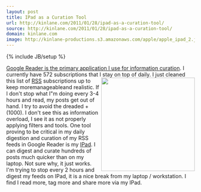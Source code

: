 ```yaml
---
layout: post
title: IPad as a Curation Tool
url: http://kinlane.com/2011/01/28/ipad-as-a-curation-tool/
source: http://kinlane.com/2011/01/28/ipad-as-a-curation-tool/
domain: kinlane.com
image: http://kinlane-productions.s3.amazonaws.com/apple/apple_ipad_2.jpg
---
```

{% include JB/setup %}

<p>
     <a href="http://www.kinlane.com/2011/01/information-curation-with-my-google-reader/" target="_blank">Google Reader is the primary application I use for information curation</a>. I currently have 572 subscriptions that I stay on top of daily. <a href="http://www.kinlane.com/category/mobile/ipad/" target="_blank"><img class="c1" src="http://kinlane-productions.s3.amazonaws.com/apple/apple_ipad_2.jpg" alt="" width="250" align="right" /></a> I just cleaned this list of <a href="http://www.kinlane.com/category/rss/">RSS</a> subscriptions up to keep moremanageableand realistic. If I don't stop what I"m doing every 3-4 hours and read, my posts get out of hand. I try to avoid the dreaded +(1000). I don't see this as information overload, I see it as not properly applying filters and tools. One tool proving to be critical in my daily digestion and curation of my RSS feeds in Google Reader is my <a href="http://www.kinlane.com/category/mobile/ipad/">IPad</a>. I can digest and curate hundreds of posts much quicker than on my laptop. Not sure why, it just works. I'm trying to stop every 2 hours and digest my feeds on IPad, it is a nice break from my laptop / workstation. I find I read more, tag more and share more via my IPad.
</p>